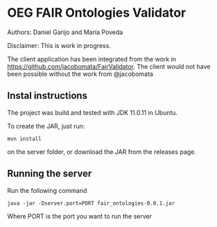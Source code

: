 # OEG FAIR Ontologies Validator

Authors: Daniel Garijo and María Poveda

Disclaimer: This is work in progress.

The client application has been integrated from the work in https://github.com/jacobomata/FairValidator. The client would not have been possible without the work from @jacobomata

## Instal instructions
The project was build and tested with JDK 11.0.11 in Ubuntu.

To create the JAR, just run:

```
mvn install
```
on the server folder, or download the JAR from the releases page.

## Running the server
Run the following command

```
java -jar -Dserver.port=PORT fair_ontologies-0.0.1.jar
```

Where PORT is the port you want to run the server

